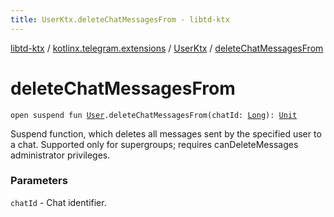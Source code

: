 ```yaml
---
title: UserKtx.deleteChatMessagesFrom - libtd-ktx
---
```


[libtd-ktx](../../index.html) / [kotlinx.telegram.extensions](../index.html) / [UserKtx](index.html) / [deleteChatMessagesFrom](./delete-chat-messages-from.html)

# deleteChatMessagesFrom

`open suspend fun `[`User`](https://tdlibx.github.io/td/docs/org/drinkless/td/libcore/telegram/TdApi.User.html)`.deleteChatMessagesFrom(chatId: `[`Long`](https://kotlinlang.org/api/latest/jvm/stdlib/kotlin/-long/index.html)`): `[`Unit`](https://kotlinlang.org/api/latest/jvm/stdlib/kotlin/-unit/index.html)

Suspend function, which deletes all messages sent by the specified user to a chat. Supported
only for supergroups; requires canDeleteMessages administrator privileges.

### Parameters

`chatId` - Chat identifier.